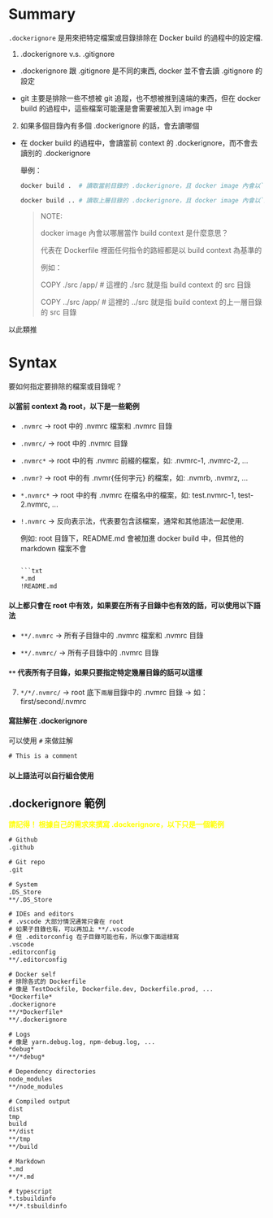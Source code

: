 # Summary

`.dockerignore` 是用來把特定檔案或目錄排除在 Docker build 的過程中的設定檔.

1. .dockerignore v.s. .gitignore

- .dockerignore 跟 .gitignore 是不同的東西, docker 並不會去讀 .gitignore 的設定

- git 主要是排除一些不想被 git 追蹤，也不想被推到遠端的東西，但在 docker build 的過程中，這些檔案可能還是會需要被加入到 image 中

2. 如果多個目錄內有多個 .dockerignore 的話，會去讀哪個

- 在 docker build 的過程中，會讀當前 context 的 .dockerignore，而不會去讀別的 .dockerignore

  舉例：

  ```bash
  docker build .  # 讀取當前目錄的 .dockerignore，且 docker image 內會以`當前`目錄當作 build context

  docker build .. # 讀取上層目錄的 .dockerignore，且 docker image 內會以`上層`目錄當作 build context
  ```

  > NOTE:
  >
  > docker image 內會以哪層當作 build context 是什麼意思？
  >
  > 代表在 Dockerfile 裡面任何指令的路經都是以 build context 為基準的
  >
  > 例如：
  >
  > COPY ./src /app/ # 這裡的 ./src 就是指 build context 的 src 目錄
  >
  > COPY ../src /app/ # 這裡的 ../src 就是指 build context 的上一層目錄的 src 目錄

以此類推

# Syntax

要如何指定要排除的檔案或目錄呢？

#### 以當前 context 為 root，以下是一些範例

- `.nvmrc` -> root 中的 .nvmrc 檔案和 .nvmrc 目錄

- `.nvmrc/` -> root 中的 .nvmrc 目錄

- `.nvmrc*` -> root 中的有 .nvmrc 前綴的檔案，如: .nvmrc-1, .nvmrc-2, ...

- `.nvmr?` -> root 中的有 .nvmr{任何字元} 的檔案，如: .nvmrb, .nvmrz, ...

- `*.nvmrc*` -> root 中的有 .nvmrc 在檔名中的檔案，如: test.nvmrc-1, test-2.nvmrc, ...

- `!.nvmrc` -> 反向表示法，代表要包含該檔案，通常和其他語法一起使用.

  例如: root 目錄下，README.md 會被加進 docker build 中，但其他的 markdown 檔案不會

  ````txt

  ```txt
  *.md
  !README.md
  ````

#### 以上都只會在 root 中有效，如果要在所有子目錄中也有效的話，可以使用以下語法

- `**/.nvmrc` -> 所有子目錄中的 .nvmrc 檔案和 .nvmrc 目錄

- `**/.nvmrc/` -> 所有子目錄中的 .nvmrc 目錄

#### `**` 代表所有子目錄，如果只要指定特定幾層目錄的話可以這樣

7. `*/*/.nvmrc/` -> root 底下`兩層`目錄中的 .nvmrc 目錄 -> 如：first/second/.nvmrc

#### 寫註解在 .dockerignore

可以使用 `#` 來做註解

```txt
# This is a comment
```

#### 以上語法可以自行組合使用

## .dockerignore 範例

<strong style="color:yellow">
  請記得！ 根據自己的需求來撰寫 .dockerignore，以下只是一個範例
</strong>

```txt
# Github
.github

# Git repo
.git

# System
.DS_Store
**/.DS_Store

# IDEs and editors
# .vscode 大部分情況通常只會在 root
# 如果子目錄也有，可以再加上 **/.vscode
# 但 .editorconfig 在子目錄可能也有，所以像下面這樣寫
.vscode
.editorconfig
**/.editorconfig

# Docker self
# 排除各式的 Dockerfile
# 像是 TestDockfile, Dockerfile.dev, Dockerfile.prod, ...
*Dockerfile*
.dockerignore
**/*Dockerfile*
**/.dockerignore

# Logs
# 像是 yarn.debug.log, npm-debug.log, ...
*debug*
**/*debug*

# Dependency directories
node_modules
**/node_modules

# Compiled output
dist
tmp
build
**/dist
**/tmp
**/build

# Markdown
*.md
**/*.md

# typescript
*.tsbuildinfo
**/*.tsbuildinfo
```
